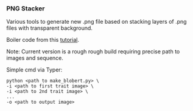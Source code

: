 ### PNG Stacker

Various tools to generate new .png file based on stacking layers of .png files with transparent background.

Boiler code from this [tutorial](https://youtu.be/o0qNS_pOVqw?si=gvpyi6HtBye5XXHA).

Note: Current version is a rough rough build requiring precise path to images and sequence.

Simple cmd via Typer:
```
python <path to make_blobert.py> \ 
-i <path to first trait image> \ 
-i <path to 2nd trait image> \
...
-o <path to output image>
```